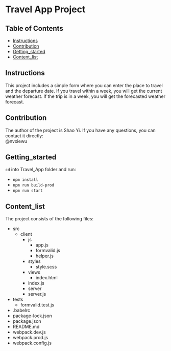 # Travel App Project

## Table of Contents

* [Instructions](#instructions)
* [Contribution](#Contribution)
* [Getting_started](#Getting_started)
* [Content_list](#Content_list)

## Instructions

This project includes a simple form where you can enter the place to travel and the departure date. If you travel within a week, you will get the current weather forecast. If the trip is in a week, you will get the forecasted weather forecast.

## Contribution  

The author of the project is Shao Yi. If you have any questions, you can contact it directly:  
@nvxiewu

## Getting_started

`cd` into Travel_App folder and run:
- `npm install`
- `npm run build-prod`
- `npm run start`

## Content_list

The project consists of the following files:  
- src
  - client
    - js
      - app.js
      - formvalid.js
      - helper.js
    - styles
      - style.scss
    - views
      - index.html
    - index.js
	- server
    - server.js
- tests
	- formvalid.test.js
- .babelrc
- package-lock.json
- package.json
- README.md
- webpack.dev.js
- webpack.prod.js
- webpack.config.js